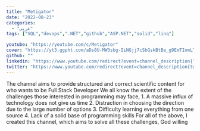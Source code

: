 ```yaml
---
title: "Metigator"
date: "2022-08-23"
categories:
  - "عربي"
tags: ["SQL","devops",".NET","github","ASP.NET","solid","linq"]

youtube: "https://youtube.com/c/Metigator"
cover: "https://yt3.ggpht.com/aDs8U-MW3sbg-IiNGjj7cSbGskBtBe_g9EmTIomLTUn6qs7rrgcwL6JhnB1_HSI-7emjcYVa=s100-c-k-c0x00ffffff-no-rj"
github: ""
linkedin: "https://www.youtube.com/redirect?event=channel_description{linkedin}redir_token=QUFFLUhqazhDYmc2bEU5RzBEWk1hbHd1R0QtYzExV25Wd3xBQ3Jtc0tuQ0hCQzI0ellFUXFxNFk1Q19NTmpiRnZYT2NkcUlTbGcxS2hPQTM4Wm5zZ2lMd0hzeEYyYUtWNGd2Y0FsU1htMGJwUWNhdl8yYzhMZnlRSmFYckgyM0c4Y0JrWEdkZzhfWVh2REhUNGxWbnBXM3dKYw{linkedin}q=https%3A%2F%2Fwww.linkedin.com%2Fin%2Fissam-abdelnabi-5214b360%2F"
twitter: "https://www.youtube.com/redirect?event=channel_description{twitter}redir_token=QUFFLUhqbTA1bmlOeU5tNHh2S3FPTURKMjF4eF9SUF9QUXxBQ3Jtc0ttM0JqYzd1TnFYU1VrU1hoZGlENXB4SGxpNGdyYmdtSC1kdlhfdjFuTnJKUTJGckhvX29iaHpDRWktQlVWVzRMb1I1czl1TEE0YnlaU1ZrTG9VVzUwbEROeU5YMDUyVU1OWUNET1BKYlRIYVRQUGVZbw{twitter}q=https%3A%2F%2Ftwitter.com%2FIssamAbdelnabi"
---
```




The channel aims to provide structured and correct scientific content for who wants to be Full Stack Developer We all know the extent of the challenges those interested in programming may face, 1. A massive influx of technology does not give us time 2. Distraction in choosing the direction due to the large number of options 3. Difficulty learning everything from one source 4. Lack of a solid base of programming skills For all of the above, I created this channel, which aims to solve all these challenges, God willing
